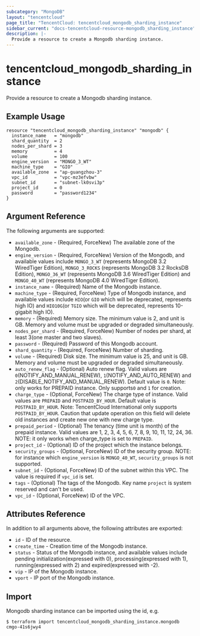 ```yaml
---
subcategory: "MongoDB"
layout: "tencentcloud"
page_title: "TencentCloud: tencentcloud_mongodb_sharding_instance"
sidebar_current: "docs-tencentcloud-resource-mongodb_sharding_instance"
description: |-
  Provide a resource to create a Mongodb sharding instance.
---
```


# tencentcloud_mongodb_sharding_instance

Provide a resource to create a Mongodb sharding instance.

## Example Usage

```hcl
resource "tencentcloud_mongodb_sharding_instance" "mongodb" {
  instance_name   = "mongodb"
  shard_quantity  = 2
  nodes_per_shard = 3
  memory          = 4
  volume          = 100
  engine_version  = "MONGO_3_WT"
  machine_type    = "GIO"
  available_zone  = "ap-guangzhou-3"
  vpc_id          = "vpc-mz3efvbw"
  subnet_id       = "subnet-lk0svi3p"
  project_id      = 0
  password        = "password1234"
}
```

## Argument Reference

The following arguments are supported:

* `available_zone` - (Required, ForceNew) The available zone of the Mongodb.
* `engine_version` - (Required, ForceNew) Version of the Mongodb, and available values include `MONGO_3_WT` (represents MongoDB 3.2 WiredTiger Edition), `MONGO_3_ROCKS` (represents MongoDB 3.2 RocksDB Edition), `MONGO_36_WT` (represents MongoDB 3.6 WiredTiger Edition) and `MONGO_40_WT` (represents MongoDB 4.0 WiredTiger Edition).
* `instance_name` - (Required) Name of the Mongodb instance.
* `machine_type` - (Required, ForceNew) Type of Mongodb instance, and available values include `HIO`(or `GIO` which will be deprecated, represents high IO) and `HIO10G`(or `TGIO` which will be deprecated, represents 10-gigabit high IO).
* `memory` - (Required) Memory size. The minimum value is 2, and unit is GB. Memory and volume must be upgraded or degraded simultaneously.
* `nodes_per_shard` - (Required, ForceNew) Number of nodes per shard, at least 3(one master and two slaves).
* `password` - (Required) Password of this Mongodb account.
* `shard_quantity` - (Required, ForceNew) Number of sharding.
* `volume` - (Required) Disk size. The minimum value is 25, and unit is GB. Memory and volume must be upgraded or degraded simultaneously.
* `auto_renew_flag` - (Optional) Auto renew flag. Valid values are `0`(NOTIFY_AND_MANUAL_RENEW), `1`(NOTIFY_AND_AUTO_RENEW) and `2`(DISABLE_NOTIFY_AND_MANUAL_RENEW). Default value is `0`. Note: only works for PREPAID instance. Only supports`0` and `1` for creation.
* `charge_type` - (Optional, ForceNew) The charge type of instance. Valid values are `PREPAID` and `POSTPAID_BY_HOUR`. Default value is `POSTPAID_BY_HOUR`. Note: TencentCloud International only supports `POSTPAID_BY_HOUR`. Caution that update operation on this field will delete old instances and create new one with new charge type.
* `prepaid_period` - (Optional) The tenancy (time unit is month) of the prepaid instance. Valid values are 1, 2, 3, 4, 5, 6, 7, 8, 9, 10, 11, 12, 24, 36. NOTE: it only works when charge_type is set to `PREPAID`.
* `project_id` - (Optional) ID of the project which the instance belongs.
* `security_groups` - (Optional, ForceNew) ID of the security group. NOTE: for instance which `engine_version` is `MONGO_40_WT`, `security_groups` is not supported.
* `subnet_id` - (Optional, ForceNew) ID of the subnet within this VPC. The value is required if `vpc_id` is set.
* `tags` - (Optional) The tags of the Mongodb. Key name `project` is system reserved and can't be used.
* `vpc_id` - (Optional, ForceNew) ID of the VPC.

## Attributes Reference

In addition to all arguments above, the following attributes are exported:

* `id` - ID of the resource.
* `create_time` - Creation time of the Mongodb instance.
* `status` - Status of the Mongodb instance, and available values include pending initialization(expressed with 0),  processing(expressed with 1), running(expressed with 2) and expired(expressed with -2).
* `vip` - IP of the Mongodb instance.
* `vport` - IP port of the Mongodb instance.


## Import

Mongodb sharding instance can be imported using the id, e.g.

```
$ terraform import tencentcloud_mongodb_sharding_instance.mongodb cmgo-41s6jwy4
```

